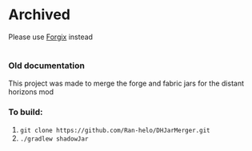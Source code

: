 # Archived
Please use [Forgix](https://github.com/PacifistMC/Forgix) instead


#
#
#
#
#
### Old documentation
This project was made to merge the forge and fabric jars for the distant horizons mod

### To build:
1. `git clone https://github.com/Ran-helo/DHJarMerger.git`
2. `./gradlew shadowJar`

